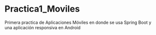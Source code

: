 # Practica1_Moviles
Primera practica de Aplicaciones Móviles en donde se usa Spring Boot y una aplicación responsiva en Android
